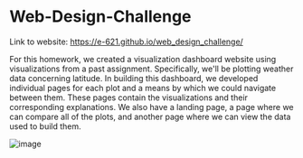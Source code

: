 # Web-Design-Challenge

Link to website:  https://e-621.github.io/web_design_challenge/

For this homework, we created a visualization dashboard website using visualizations from a past assignment.  Specifically, we'll be plotting weather data concerning latitude.  In building this dashboard, we developed individual pages for each plot and a means by which we could navigate between them.  These pages contain the visualizations and their corresponding explanations. We also have a landing page, a page where we can compare all of the plots, and another page where we can view the data used to build them.

![image](https://user-images.githubusercontent.com/79013025/119229292-8315a900-bad4-11eb-85a4-939d103ba549.png)

